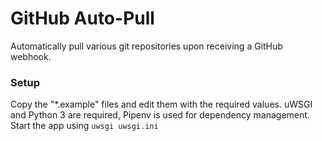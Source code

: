 # GitHub Auto-Pull

Automatically pull various git repositories upon receiving a GitHub webhook.

### Setup

Copy the "\*.example" files and edit them with the required values.
uWSGI and Python 3 are required, Pipenv is used for dependency management.
Start the app using `uwsgi uwsgi.ini`
